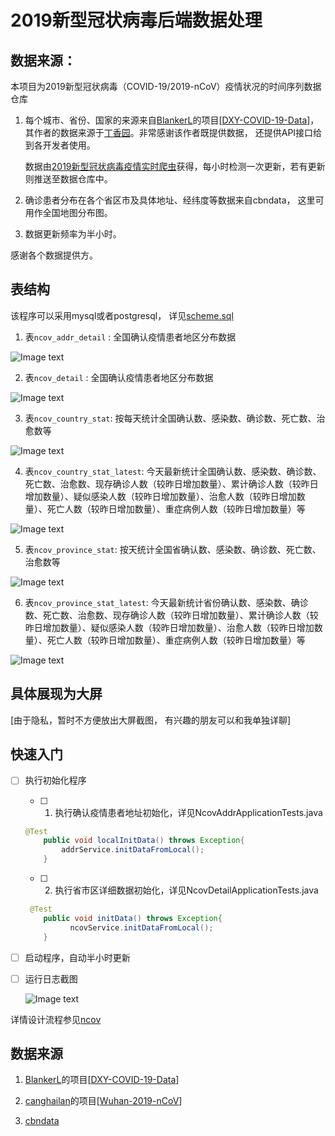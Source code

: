 # 2019新型冠状病毒后端数据处理

## 数据来源：
本项目为2019新型冠状病毒（COVID-19/2019-nCoV）疫情状况的时间序列数据仓库

1. 每个城市、省份、国家的来源来自[BlankerL](https://github.com/BlankerL)的项目[[DXY-COVID-19-Data](https://github.com/BlankerL/DXY-COVID-19-Data)]，其作者的数据来源于[丁香园](https://3g.dxy.cn/newh5/view/pneumonia)。非常感谢该作者既提供数据， 还提供API接口给到各开发者使用。

   数据由[2019新型冠状病毒疫情实时爬虫](https://github.com/BlankerL/DXY-COVID-19-Crawler)获得，每小时检测一次更新，若有更新则推送至数据仓库中。

2. 确诊患者分布在各个省区市及具体地址、经纬度等数据来自cbndata， 这里可用作全国地图分布图。 

3. 数据更新频率为半小时。

感谢各个数据提供方。

## 表结构

该程序可以采用mysql或者postgresql， 详见[scheme.sql](file/scheme.sql)

1. 表`ncov_addr_detail` : 全国确认疫情患者地区分布数据

![Image text](https://gitee.com/tree3170/ncov-2019/raw/master/image/ncov_addr_detail_schema.png)

2. 表`ncov_detail` : 全国确认疫情患者地区分布数据

![Image text](https://gitee.com/tree3170/ncov-2019/raw/master/image/ncov_detail_schema.png)

3. 表`ncov_country_stat`: 按每天统计全国确认数、感染数、确诊数、死亡数、治愈数等

![Image text](https://gitee.com/tree3170/ncov-2019/raw/master/image/ncov_country_stat_schema.png)

4. 表`ncov_country_stat_latest`: 今天最新统计全国确认数、感染数、确诊数、死亡数、治愈数、现存确诊人数（较昨日增加数量）、累计确诊人数（较昨日增加数量）、疑似感染人数（较昨日增加数量）、治愈人数（较昨日增加数量）、死亡人数（较昨日增加数量）、重症病例人数（较昨日增加数量）等

![Image text](https://gitee.com/tree3170/ncov-2019/raw/master/image/ncov_country_stat_latest_schema.png)

5. 表`ncov_province_stat`: 按天统计全国省确认数、感染数、确诊数、死亡数、治愈数等

![Image text](https://gitee.com/tree3170/ncov-2019/raw/master/image/ncov_province_stat_schema.png)

6. 表`ncov_province_stat_latest`: 今天最新统计省份确认数、感染数、确诊数、死亡数、治愈数、现存确诊人数（较昨日增加数量）、累计确诊人数（较昨日增加数量）、疑似感染人数（较昨日增加数量）、治愈人数（较昨日增加数量）、死亡人数（较昨日增加数量）、重症病例人数（较昨日增加数量）等

![Image text](https://gitee.com/tree3170/ncov-2019/raw/master/image/ncov_province_stat_latest_schema.png)

  

## 具体展现为大屏

[由于隐私，暂时不方便放出大屏截图， 有兴趣的朋友可以和我单独详聊]

## 快速入门

- [ ] 执行初始化程序

  - [ ] 1. 执行确认疫情患者地址初始化，详见NcovAddrApplicationTests.java

  ```java
  @Test
      public void localInitData() throws Exception{
          addrService.initDataFromLocal();
      }
  ```

  

  - [ ] 2. 执行省市区详细数据初始化，详见NcovDetailApplicationTests.java

  ```java
   @Test
      public void initData() throws Exception{
  			ncovService.initDataFromLocal();
      }
  ```
  
- [ ] 启动程序，自动半小时更新
  
- [ ] 运行日志截图

  ![Image text](https://gitee.com/tree3170/ncov-2019/raw/master/image/运行日志截图.png)

详情设计流程参见[ncov](doc/ncov.md)
## 数据来源

1. [BlankerL](https://github.com/BlankerL)的项目[[DXY-COVID-19-Data](https://github.com/BlankerL/DXY-COVID-19-Data)]

2. [canghailan](https://github.com/canghailan)的项目[[Wuhan-2019-nCoV](https://github.com/canghailan/Wuhan-2019-nCoV)]

3. [cbndata](https://assets.cbndata.org/2019-nCoV/data.json)

  
